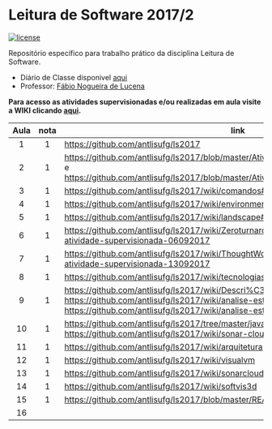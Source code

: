 # Leitura de Software 2017/2

[![license](https://img.shields.io/github/license/antlisufg/ls2017.svg)](https://github.com/antlisufg/ls2017/blob/master/LICENSE)

Repositório específico para trabalho prático da disciplina Leitura de Software.
* Diário de Classe disponivel [aqui](https://docs.google.com/document/d/16-8p7NiB4MzGEB3JXCTUpW3UNgJbvOOGqh-MO5xyRkg/edit)
* Professor: [Fábio Nogueira de Lucena](https://github.com/kyriosdata)

**Para acesso as atividades supervisionadas e/ou realizadas em aula visite a WIKI clicando [aqui](https://github.com/antlisufg/ls2017/wiki).**


| Aula  | nota | link | comentário  |
|:-:|:-:|---|:-:|
| 1  | 1 | https://github.com/antlisufg/ls2017 |   |
| 2  | 1 | https://github.com/antlisufg/ls2017/blob/master/Atividades%20Supervisionadas/lista1.md e https://github.com/antlisufg/ls2017/blob/master/Atividades%20Supervisionadas/lista2.md  |   |
| 3  | 1 | https://github.com/antlisufg/ls2017/wiki/comandos#aula-3-23082017 |   |
| 4  | 1 |  https://github.com/antlisufg/ls2017/wiki/environment |   |
| 5  | 1 |  https://github.com/antlisufg/ls2017/wiki/landscape#aula-5-30082017 |   |
| 6  | 1 |  https://github.com/antlisufg/ls2017/wiki/Zeroturnaround#aula-6-06092017-e-atividade-supervisionada-06092017 |   |
| 7  | 1 |  https://github.com/antlisufg/ls2017/wiki/ThoughtWorks#aula-7-13092017-e-atividade-supervisionada-13092017 |   |
| 8  | 1 |  https://github.com/antlisufg/ls2017/wiki/tecnologiasThoughtworks |   |
| 9  | 1 |  https://github.com/antlisufg/ls2017/wiki/Descri%C3%A7%C3%A3o-das-Ferramentas; https://github.com/antlisufg/ls2017/wiki/analise-estatica e https://github.com/antlisufg/ls2017/wiki/analise-estatica2 |   |
| 10  | 1 |  https://github.com/antlisufg/ls2017/tree/master/javancss e https://github.com/antlisufg/ls2017/wiki/sonar-cloud |   |
| 11  | 1 |  https://github.com/antlisufg/ls2017/wiki/arquitetura |   |
| 12  | 1 |  https://github.com/antlisufg/ls2017/wiki/visualvm |   |
| 13  | 1 |  https://github.com/antlisufg/ls2017/wiki/sonarcloud |   |
| 14  | 1 |  https://github.com/antlisufg/ls2017/wiki/softvis3d |   |
| 15  | 1 |  https://github.com/antlisufg/ls2017/blob/master/README.md |   |
| 16  |   |   |   |
